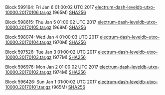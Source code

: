 Block 599164: Fri Jan  6 01:00:02 UTC 2017 [electrum-dash-leveldb-utxo-10000.20170106.tar.gz](https://transfer.sh/QjNa2/electrum-dash-leveldb-utxo-10000.20170106.tar.gz) (965M) [SHA256](https://transfer.sh/JwWjJ/electrum-dash-leveldb-utxo-10000.20170106.tar.gz.sha256)

Block 598615: Thu Jan  5 01:00:02 UTC 2017 [electrum-dash-leveldb-utxo-10000.20170105.tar.gz](https://transfer.sh/ObBW5/electrum-dash-leveldb-utxo-10000.20170105.tar.gz) (968M) [SHA256](https://transfer.sh/s4Drm/electrum-dash-leveldb-utxo-10000.20170105.tar.gz.sha256)

Block 598074: Wed Jan  4 01:00:03 UTC 2017 [electrum-dash-leveldb-utxo-10000.20170104.tar.gz](https://transfer.sh/9dc92/electrum-dash-leveldb-utxo-10000.20170104.tar.gz) (970M) [SHA256](https://transfer.sh/rvCdl/electrum-dash-leveldb-utxo-10000.20170104.tar.gz.sha256)

Block 597526: Tue Jan  3 01:00:02 UTC 2017 [electrum-dash-leveldb-utxo-10000.20170103.tar.gz](https://transfer.sh/tJErP/electrum-dash-leveldb-utxo-10000.20170103.tar.gz) (977M) [SHA256](https://transfer.sh/R1own/electrum-dash-leveldb-utxo-10000.20170103.tar.gz.sha256)

Block 596976: Mon Jan  2 01:00:02 UTC 2017 [electrum-dash-leveldb-utxo-10000.20170102.tar.gz](https://transfer.sh/M3un6/electrum-dash-leveldb-utxo-10000.20170102.tar.gz) (974M) [SHA256](https://transfer.sh/GQdhg/electrum-dash-leveldb-utxo-10000.20170102.tar.gz.sha256)

Block 596426: Sun Jan  1 01:00:02 UTC 2017 [electrum-dash-leveldb-utxo-10000.20170101.tar.gz](https://transfer.sh/NhPGw/electrum-dash-leveldb-utxo-10000.20170101.tar.gz) (965M) [SHA256](https://transfer.sh/1F5M4/electrum-dash-leveldb-utxo-10000.20170101.tar.gz.sha256)

